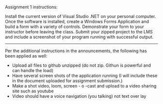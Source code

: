 Assignment 1 instructions:

Install the current version of Visual Studio .NET on your personal computer.
Once the software is installed, create a Windows Forms Application and build a form with a variety of controls.
Demonstrate your form to your instructor before leaving the class.
Submit your zipped project to the LMS and include a screenshot of your program running with successful output.

----------------------------------------------------------------------------------------------------------------

Per the additional instructions in the announcements, the following has been applied as well:

- Upload all files to github unzipped (do not zip. Githun is powerful and can handle the load)
- Have several screen shots of the application running
  (I will include these in the document uploaded for assignment submission.)
- Make a shot video, loom, screen - o -cast and upload to a video sharing site such as youtube
- Video should have a voice navigation (you talking) not text over lay
